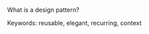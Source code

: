 <Question has-input="true">

What is a design pattern?

<div slot="hint">

Keywords: reusable, elegant, recurring, context

</div>
<div slot="answer">

<include src="../../common/Definitions.md#def-se-design-pattern" />

</div>
</Question>